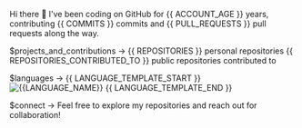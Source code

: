 Hi there 👋
I've been coding on GitHub for {{ ACCOUNT_AGE }} years, contributing {{ COMMITS }} commits and {{ PULL_REQUESTS }} pull requests along the way.

$projects_and_contributions ->
{{ REPOSITORIES }} personal repositories
{{ REPOSITORIES_CONTRIBUTED_TO }} public repositories contributed to

$languages -> 
{{ LANGUAGE_TEMPLATE_START }}
![{{LANGUAGE_NAME}}](https://img.shields.io/static/v1?style=flat-square&label=%E2%A0%80&color=555&labelColor={{LANGUAGE_COLOR:uri}}&message={{LANGUAGE_NAME:uri}}%EF%B8%B1{{LANGUAGE_PERCENT:uri}}%25)
{{ LANGUAGE_TEMPLATE_END }}

$connect ->
Feel free to explore my repositories and reach out for collaboration!
<!-- Variables backup
Joined Github **{{ ACCOUNT_AGE }}** years ago.
{{ COMMITS }} commits, {{ PULL_REQUESTS }} pull requests, {{ REPOSITORIES }} personal projects, {{ REPOSITORIES_CONTRIBUTED_TO }} public repositories.

{{ LANGUAGE_TEMPLATE_START }}
![{{LANGUAGE_NAME}}](https://img.shields.io/static/v1?style=flat-square&label=%E2%A0%80&color=555&labelColor={{LANGUAGE_COLOR:uri}}&message={{LANGUAGE_NAME:uri}}%EF%B8%B1{{LANGUAGE_PERCENT:uri}}%25)
{{ LANGUAGE_TEMPLATE_END }}

{{ COMMITS }} commits, {{ ISSUES }} issues, {{ PULL_REQUESTS }} pull requests, {{ STARS }} stars, {{ REPOSITORIES }} projects, {{ REPOSITORIES_CONTRIBUTED_TO }} contributions
-->
